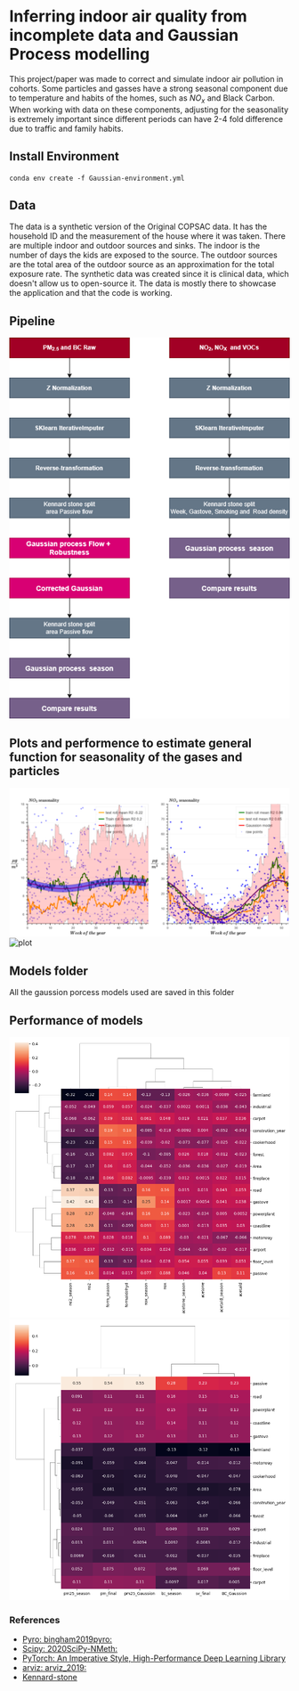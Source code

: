 
# Inferring indoor air quality from incomplete data and Gaussian Process modelling
This project/paper was made to correct and simulate indoor air pollution in cohorts.
Some particles and gasses have a strong seasonal component due to temperature and habits of the homes, such as $NO_x$ and Black Carbon. 
When working with data on these components, adjusting for the seasonality is extremely important since different periods can have 2-4 fold difference due to traffic and family habits.
## Install Environment 
```
conda env create -f Gaussian-environment.yml
```
## Data
The data is a synthetic version of the Original COPSAC data. It has the household ID and the measurement of the house where it was taken.
There are multiple indoor and outdoor sources and sinks. The indoor is the number of days the kids are exposed to the source.
The outdoor sources are the total area of the outdoor source as an approximation for the total exposure rate.
The synthetic data was created since it is clinical data, which doesn't allow us to open-source it. 
The data is mostly there to showcase the application and that the code is working.
## Pipeline 
![plot](https://github.com/MichaelForsmann/Inferring-indoor-air-quality-from-incomplete-data-and-Gaussian-Process-modelling/blob/main/Plots/Pipeline.png)
## Plots and performence to estimate general function for seasonality of the gases and particles
![plot](https://github.com/MichaelForsmann/Inferring-indoor-air-quality-from-incomplete-data-and-Gaussian-Process-modelling/blob/main/Plots/NO2_NOX_seasonality(1).png)
![plot](https://github.com/MichaelForsmann/Inferring-indoor-air-quality-from-incomplete-data-and-Gaussian-Process-modelling/blob/main/Plots/VOcs_seasonality(1).png)

## Models folder 
All the gaussion porcess models used are saved in this folder 

## Performance of models
![plot](https://github.com/MichaelForsmann/Inferring-indoor-air-quality-from-incomplete-data-and-Gaussian-Process-modelling/blob/main/Plots/sources_particles.png)
![plot](https://github.com/MichaelForsmann/Inferring-indoor-air-quality-from-incomplete-data-and-Gaussian-Process-modelling/blob/main/Plots/sources_particles_bc_pm.png)
### References 
- [Pyro: bingham2019pyro:](https://arxiv.org/abs/1810.09538) 
- [Scipy: 2020SciPy-NMeth:](https://www.nature.com/articles/s41592-019-0686-2)
- [PyTorch: An Imperative Style, High-Performance Deep Learning Library]( https://openreview.net/forum?id=BJJsrmfCZ)
- [arviz: arviz_2019:](https://joss.theoj.org/papers/10.21105/joss.01143)
- [Kennard-stone](https://www.researchgate.net/publication/357491012_Kennard-Stone_method_outperforms_the_Random_Sampling_in_the_selection_of_calibration_samples_in_SNPs_and_NIR_data)
